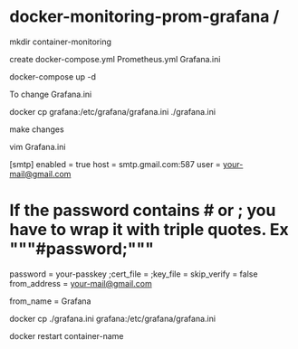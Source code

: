 # docker-monitoring-prom-grafana /


mkdir container-monitoring

create docker-compose.yml
Prometheus.yml
Grafana.ini

docker-compose up -d


To change Grafana.ini

docker cp grafana:/etc/grafana/grafana.ini ./grafana.ini

make changes

vim Grafana.ini

[smtp]
enabled = true
host = smtp.gmail.com:587
user = your-mail@gmail.com
# If the password contains # or ; you have to wrap it with triple quotes. Ex """#password;"""
password = your-passkey
;cert_file =
;key_file =
skip_verify = false
from_address = your-mail@gmail.com

from_name = Grafana
 

docker cp ./grafana.ini grafana:/etc/grafana/grafana.ini

docker restart container-name
